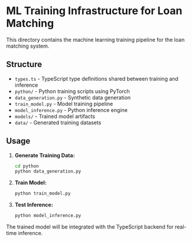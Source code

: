 # ML Training Infrastructure for Loan Matching

This directory contains the machine learning training pipeline for the loan matching system.

## Structure
- `types.ts` - TypeScript type definitions shared between training and inference
- `python/` - Python training scripts using PyTorch
- `data_generation.py` - Synthetic data generation
- `train_model.py` - Model training pipeline
- `model_inference.py` - Python inference engine
- `models/` - Trained model artifacts
- `data/` - Generated training datasets

## Usage

1. **Generate Training Data:**
   ```bash
   cd python
   python data_generation.py
   ```

2. **Train Model:**
   ```bash
   python train_model.py
   ```

3. **Test Inference:**
   ```bash
   python model_inference.py
   ```

The trained model will be integrated with the TypeScript backend for real-time inference.
